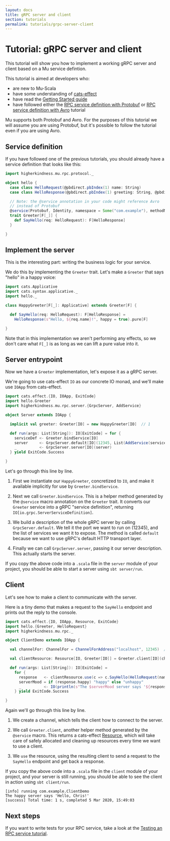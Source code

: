 ```yaml
---
layout: docs
title: gRPC server and client
section: tutorials
permalink: tutorials/grpc-server-client
---
```


# Tutorial: gRPC server and client

This tutorial will show you how to implement a working gRPC server and client
based on a Mu service defintion.

This tutorial is aimed at developers who:

* are new to Mu-Scala
* have some understanding of [cats-effect]
* have read the [Getting Started guide](../getting-started)
* have followed either the [RPC service definition with
  Protobuf](service-definition/protobuf) or [RPC service definition with
  Avro](service-definition/avro) tutorial

Mu supports both Protobuf and Avro. For the purposes of this tutorial we will
assume you are using Protobuf, but it's possible to follow the tutorial even if
you are using Avro.

## Service definition

If you have followed one of the previous tutorials, you should already have a
service definition that looks like this:

```scala mdoc:silent
import higherkindness.mu.rpc.protocol._

object hello {
  case class HelloRequest(@pbdirect.pbIndex(1) name: String)
  case class HelloResponse(@pbdirect.pbIndex(1) greeting: String, @pbdirect.pbIndex(2) happy: Boolean)

  // Note: the @service annotation in your code might reference Avro
  // instead of Protobuf
  @service(Protobuf, Identity, namespace = Some("com.example"), methodNameStyle = Capitalize)
  trait Greeter[F[_]] {
    def SayHello(req: HelloRequest): F[HelloResponse]
  }

}
```

## Implement the server

This is the interesting part: writing the business logic for your service.

We do this by implementing the `Greeter` trait. Let's make a `Greeter` that says
"hello" in a happy voice:

```scala mdoc:silent
import cats.Applicative
import cats.syntax.applicative._
import hello._

class HappyGreeter[F[_]: Applicative] extends Greeter[F] {

  def SayHello(req: HelloRequest): F[HelloResponse] =
    HelloResponse(s"Hello, ${req.name}!", happy = true).pure[F]

}
```

Note that in this implementation we aren't performing any effects, so we don't
care what `F[_]` is as long as we can lift a pure value into it.

## Server entrypoint

Now we have a `Greeter` implementation, let's expose it as a gRPC server.

We're going to use cats-effect `IO` as our concrete IO monad, and we'll make use
`IOApp` from cats-effect.

```scala mdoc:silent
import cats.effect.{IO, IOApp, ExitCode}
import hello.Greeter
import higherkindness.mu.rpc.server.{GrpcServer, AddService}

object Server extends IOApp {

  implicit val greeter: Greeter[IO] = new HappyGreeter[IO]  // 1

  def run(args: List[String]): IO[ExitCode] = for {
    serviceDef <- Greeter.bindService[IO]                                      // 2
    server     <- GrpcServer.default[IO](12345, List(AddService(serviceDef)))  // 3
    _          <- GrpcServer.server[IO](server)                                // 4
  } yield ExitCode.Success

}
```

Let's go through this line by line.

1. First we instantiate our `HappyGreeter`, concretized to `IO`, and make it
   available implicitly for use by `Greeter.bindService`.

2. Next we call `Greeter.bindService`. This is a helper method generated by the
   `@service` macro annotation on the `Greeter` trait. It converts our `Greeter`
   service into a gRPC "service definition", returning
   `IO[io.grpc.ServerServiceDefinition]`.

3. We build a description of the whole gRPC server by calling
   `GrpcServer.default`. We tell it the port we want to run on (12345), and the
   list of services we want it to expose. The method is called `default` because
   we want to use gRPC's default HTTP transport layer.

4. Finally we can call `GrpcServer.server`, passing it our server description.
   This actually starts the server.

If you copy the above code into a `.scala` file in the `server` module of your
project, you should be able to start a server using `sbt server/run`.

## Client

Let's see how to make a client to communicate with the server.

Here is a tiny demo that makes a request to the `SayHello` endpoint and
prints out the reply to the console.

```scala mdoc:silent
import cats.effect.{IO, IOApp, Resource, ExitCode}
import hello.{Greeter, HelloRequest}
import higherkindness.mu.rpc._

object ClientDemo extends IOApp {

  val channelFor: ChannelFor = ChannelForAddress("localhost", 12345)  // 1

  val clientResource: Resource[IO, Greeter[IO]] = Greeter.client[IO](channelFor)  // 2

  def run(args: List[String]): IO[ExitCode] =
    for {
      response   <- clientResource.use(c => c.SayHello(HelloRequest(name = "Chris")))  // 3
      serverMood = if (response.happy) "happy" else "unhappy"
      _          <- IO(println(s"The $serverMood server says '${response.greeting}'"))
    } yield ExitCode.Success

}
```

Again we'll go through this line by line.

1. We create a channel, which tells the client how to connect to the server.

2. We call `Greeter.client`, another helper method generated by the `@service`
   macro. This returns a cats-effect
   [Resource](https://typelevel.org/cats-effect/datatypes/resource.html), which
   will take care of safely allocated and cleaning up resources every time we
   want to use a client.

3. We `use` the resource, using the resulting client to send a request to the
   `SayHello` endpoint and get back a response.

If you copy the above code into a `.scala` file in the `client` module of your
project, and your server is still running, you should be able to see the client
in action using `sbt client/run`.

```
[info] running com.example.ClientDemo
The happy server says 'Hello, Chris!'
[success] Total time: 1 s, completed 5 Mar 2020, 15:49:03
```

## Next steps

If you want to write tests for your RPC service, take a look at the [Testing an
RPC service tutorial](testing-rpc-service).

[cats-effect]: https://typelevel.org/cats-effect/
[gRPC]: https://grpc.io/
[Protocol Buffers]: https://developers.google.com/protocol-buffers
